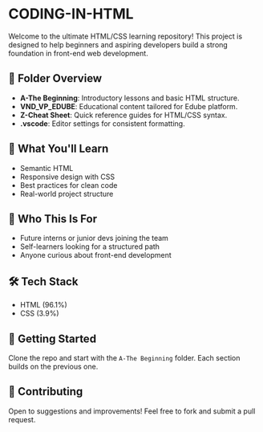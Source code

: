 # CODING-IN-HTML

Welcome to the ultimate HTML/CSS learning repository! This project is designed to help beginners and aspiring developers build a strong foundation in front-end web development.

## 📂 Folder Overview
- **A-The Beginning**: Introductory lessons and basic HTML structure.
- **VND_VP_EDUBE**: Educational content tailored for Edube platform.
- **Z-Cheat Sheet**: Quick reference guides for HTML/CSS syntax.
- **.vscode**: Editor settings for consistent formatting.

## 🚀 What You'll Learn
- Semantic HTML
- Responsive design with CSS
- Best practices for clean code
- Real-world project structure

## 👥 Who This Is For
- Future interns or junior devs joining the team
- Self-learners looking for a structured path
- Anyone curious about front-end development

## 🛠 Tech Stack
- HTML (96.1%)
- CSS (3.9%)

## 📌 Getting Started
Clone the repo and start with the `A-The Beginning` folder. Each section builds on the previous one.

## 🤝 Contributing
Open to suggestions and improvements! Feel free to fork and submit a pull request.
